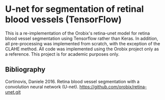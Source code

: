 # U-net for segmentation of retinal blood vessels (TensorFlow)

This is a re-implementation of the Orobix's retina-unet model for retina blood vessel segmentation using Tensorflow rather than Keras. In addition, all pre-processing was implemented from scratch, with the exception of the CLAHE method. All code was implemented using the Orobix project only as a reference. This project is for academic purposes only.

## Bibliography

Cortinovis, Daniele 2016. Retina blood vessel segmentation with a convolution neural network (U-net). https://github.com/orobix/retina-unet.git
